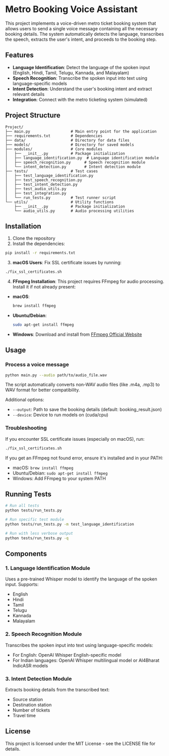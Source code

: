 # Metro Booking Voice Assistant

This project implements a voice-driven metro ticket booking system that allows users to send a single voice message containing all the necessary booking details. The system automatically detects the language, transcribes the speech, extracts the user's intent, and proceeds to the booking step.

## Features

- **Language Identification**: Detect the language of the spoken input (English, Hindi, Tamil, Telugu, Kannada, and Malayalam)
- **Speech Recognition**: Transcribe the spoken input into text using language-specific models
- **Intent Detection**: Understand the user's booking intent and extract relevant details
- **Integration**: Connect with the metro ticketing system (simulated)

## Project Structure

```
Project/
├── main.py                  # Main entry point for the application
├── requirements.txt         # Dependencies
├── data/                    # Directory for data files
├── models/                  # Directory for saved models
├── modules/                 # Core modules
│   ├── __init__.py          # Package initialization
│   ├── language_identification.py  # Language identification module
│   ├── speech_recognition.py      # Speech recognition module
│   └── intent_detection.py        # Intent detection module
├── tests/                   # Test cases
│   ├── test_language_identification.py
│   ├── test_speech_recognition.py
│   ├── test_intent_detection.py
│   ├── test_audio_utils.py
│   ├── test_integration.py
│   └── run_tests.py         # Test runner script
└── utils/                   # Utility functions
    ├── __init__.py          # Package initialization
    └── audio_utils.py       # Audio processing utilities
```

## Installation

1. Clone the repository
2. Install the dependencies:

```bash
pip install -r requirements.txt
```

3. **macOS Users**: Fix SSL certificate issues by running:

```bash
./fix_ssl_certificates.sh
```

4. **FFmpeg Installation**: This project requires FFmpeg for audio processing. Install it if not already present:

- **macOS**:
  ```bash
  brew install ffmpeg
  ```
  
- **Ubuntu/Debian**:
  ```bash
  sudo apt-get install ffmpeg
  ```
  
- **Windows**: Download and install from [FFmpeg Official Website](https://ffmpeg.org/download.html)

## Usage

### Process a voice message

```bash
python main.py --audio path/to/audio_file.wav
```

The script automatically converts non-WAV audio files (like .m4a, .mp3) to WAV format for better compatibility.

Additional options:
- `--output`: Path to save the booking details (default: booking_result.json)
- `--device`: Device to run models on (cuda/cpu)

### Troubleshooting

If you encounter SSL certificate issues (especially on macOS), run:

```bash
./fix_ssl_certificates.sh
```

If you get an FFmpeg not found error, ensure it's installed and in your PATH:
- macOS: `brew install ffmpeg`
- Ubuntu/Debian: `sudo apt-get install ffmpeg`
- Windows: Add FFmpeg to your system PATH

## Running Tests

```bash
# Run all tests
python tests/run_tests.py

# Run specific test module
python tests/run_tests.py -m test_language_identification

# Run with less verbose output
python tests/run_tests.py -q
```

## Components

### 1. Language Identification Module

Uses a pre-trained Whisper model to identify the language of the spoken input. Supports:
- English
- Hindi
- Tamil
- Telugu
- Kannada
- Malayalam

### 2. Speech Recognition Module

Transcribes the spoken input into text using language-specific models:
- For English: OpenAI Whisper English-specific model
- For Indian languages: OpenAI Whisper multilingual model or AI4Bharat IndicASR models

### 3. Intent Detection Module

Extracts booking details from the transcribed text:
- Source station
- Destination station
- Number of tickets
- Travel time

## License

This project is licensed under the MIT License - see the LICENSE file for details.
